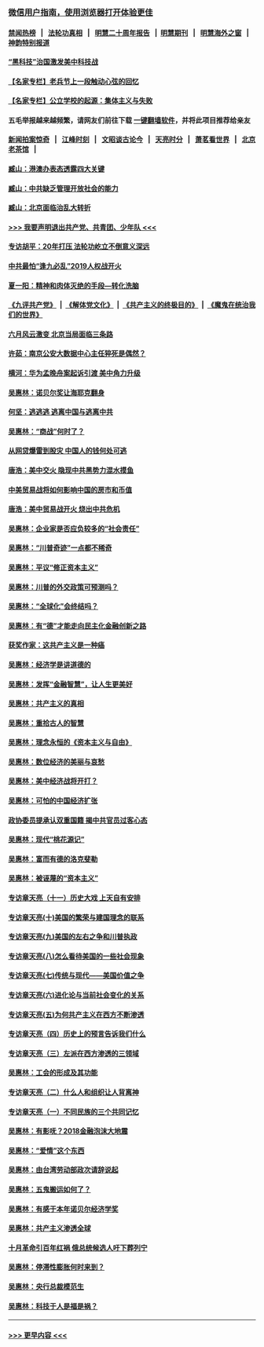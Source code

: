 ### [微信用户指南，使用浏览器打开体验更佳](https://github.com/gfw-breaker/banned-news1/blob/master/indexes/wechat-guide.md?t=0)
#### [禁闻热榜](热点新闻.md?t=0)  &nbsp;&nbsp;|&nbsp;&nbsp; [法轮功真相](https://github.com/gfw-breaker/truth/blob/master/README.md?t=0) &nbsp;&nbsp;|&nbsp;&nbsp; [明慧二十周年报告](https://github.com/gfw-breaker/mh-reports/blob/master/README.md?t=0) &nbsp;&nbsp;|&nbsp;&nbsp;[明慧期刊](https://github.com/gfw-breaker/mh-qikan) &nbsp;&nbsp;|&nbsp;&nbsp; [明慧海外之窗](https://github.com/gfw-breaker/mh-news/blob/master/README.md?t=0) &nbsp;&nbsp;|&nbsp;&nbsp; [神韵特别报道](https://github.com/gfw-breaker/mh-news/blob/master/shenyun.md?t=0)
#### [“黑科技”治国激发美中科技战](../pages/nsc423/n11638056.md?t=02062144) 
#### [【名家专栏】老兵节上一段触动心弦的回忆](../pages/nsc423/n11646016.md?t=02062144) 
#### [【名家专栏】公立学校的起源：集体主义与失败](../pages/nsc423/n11601833.md?t=02062144) 
#### 五毛举报越来越频繁，请网友们前往下载 [一键翻墙软件](https://github.com/gfw-breaker/ssr-accounts)，并将此项目推荐给亲友
#### [新闻拍案惊奇](https://github.com/gfw-breaker/banned-news1/blob/master/pages/link4.md) &nbsp;&nbsp;|&nbsp;&nbsp; [江峰时刻](https://github.com/gfw-breaker/banned-news1/blob/master/pages/link4.md) &nbsp;&nbsp;|&nbsp;&nbsp; [文昭谈古论今](https://github.com/gfw-breaker/banned-news1/blob/master/pages/link4.md) &nbsp;&nbsp;|&nbsp;&nbsp; [天亮时分](https://github.com/gfw-breaker/banned-news1/blob/master/pages/link4.md) &nbsp;&nbsp;|&nbsp;&nbsp; [萧茗看世界](https://github.com/gfw-breaker/banned-news1/blob/master/pages/link4.md) &nbsp;&nbsp;|&nbsp;&nbsp; [北京老茶馆](https://github.com/gfw-breaker/banned-news1/blob/master/pages/link4.md) &nbsp;&nbsp;|&nbsp;&nbsp; 
#### [臧山：港澳办表态透露四大关键](../pages/nsc423/n11421628.md?t=02062144) 
#### [臧山：中共缺乏管理开放社会的能力](../pages/nsc423/n11407457.md?t=02062144) 
#### [臧山：北京面临治乱大转折](../pages/nsc423/n11406895.md?t=02062144) 
#### [>>> 我要声明退出共产党、共青团、少年队 <<<](https://github.com/begood0513/goodnews/blob/master/quit/letter.md) 
#### [专访胡平：20年打压 法轮功屹立不倒意义深远](../pages/nsc423/n11398800.md?t=02062144) 
#### [中共最怕“逢九必乱”2019人权战开火](../pages/nsc423/n11385248.md?t=02062144) 
#### [夏一阳：精神和肉体灭绝的手段—转化洗脑](../pages/nsc423/n11368250.md?t=02062144) 
#### [《九评共产党》](https://github.com/begood0513/9ping.md/blob/master/README.md) &nbsp;|&nbsp; [《解体党文化》](../../../../jtdwh.md/blob/master/README.md)  &nbsp;|&nbsp; [《共产主义的终极目的》](../../../../gczydzjmd.md/blob/master/README.md) &nbsp;|&nbsp; [《魔鬼在统治我们的世界》](../../../../mgztzwmdsj.md/blob/master/README.md) 
#### [六月风云激变 北京当局面临三条路](../pages/nsc423/n11313668.md?t=02062144) 
#### [许茹：南京公安大数据中心主任猝死是偶然？](../pages/nsc423/n11064744.md?t=02062144) 
#### [横河：华为孟晚舟案起诉引渡 美中角力升级](../pages/nsc423/n11027230.md?t=02062144) 
#### [吴惠林：诺贝尔奖让海耶克翻身](../pages/nsc423/n10890049.md?t=02062144) 
#### [何坚：逃逃逃 逃离中国与逃离中共](../pages/nsc423/n10592891.md?t=02062144) 
#### [吴惠林：“商战”何时了？](../pages/nsc423/n10573558.md?t=02062144) 
#### [从网贷爆雷到股灾 中国人的钱何处可逃](../pages/nsc423/n10572800.md?t=02062144) 
#### [唐浩：美中交火 隐现中共黑势力混水摸鱼](../pages/nsc423/n10544040.md?t=02062144) 
#### [中美贸易战将如何影响中国的房市和币值](../pages/nsc423/n10543697.md?t=02062144) 
#### [唐浩：美中贸易战开火 烧出中共危机](../pages/nsc423/n10540126.md?t=02062144) 
#### [吴惠林：企业家是否应负较多的“社会责任”](../pages/nsc423/n10535022.md?t=02062144) 
#### [吴惠林：“川普奇迹”一点都不稀奇](../pages/nsc423/n10512808.md?t=02062144) 
#### [吴惠林：平议“修正资本主义”](../pages/nsc423/n10495724.md?t=02062144) 
#### [吴惠林：川普的外交政策可预测吗？](../pages/nsc423/n10462387.md?t=02062144) 
#### [吴惠林：“全球化”会终结吗？](../pages/nsc423/n10452838.md?t=02062144) 
#### [吴惠林：有“德”才能走向民主化金融创新之路](../pages/nsc423/n10432292.md?t=02062144) 
#### [获奖作家：这共产主义是一种癌](../pages/nsc423/n10431541.md?t=02062144) 
#### [吴惠林：经济学是讲道德的](../pages/nsc423/n10398014.md?t=02062144) 
#### [吴惠林：发挥“金融智慧”，让人生更美好](../pages/nsc423/n10375019.md?t=02062144) 
#### [吴惠林：共产主义的真相](../pages/nsc423/n10351394.md?t=02062144) 
#### [吴惠林：重拾古人的智慧](../pages/nsc423/n10337691.md?t=02062144) 
#### [吴惠林：理念永恒的《资本主义与自由》](../pages/nsc423/n10316274.md?t=02062144) 
#### [吴惠林：数位经济的美丽与哀愁](../pages/nsc423/n10292946.md?t=02062144) 
#### [吴惠林：美中经济战将开打？](../pages/nsc423/n10258825.md?t=02062144) 
#### [吴惠林：可怕的中国经济扩张](../pages/nsc423/n10219147.md?t=02062144) 
#### [政协委员提承认双重国籍 揭中共官员过客心态](../pages/nsc423/n10208809.md?t=02062144) 
#### [吴惠林：现代“桃花源记”](../pages/nsc423/n10185234.md?t=02062144) 
#### [吴惠林：富而有德的洛克斐勒](../pages/nsc423/n10142264.md?t=02062144) 
#### [吴惠林：被诬蔑的“资本主义”](../pages/nsc423/n10124816.md?t=02062144) 
#### [专访章天亮（十一）历史大戏 上天自有安排](../pages/nsc423/n10094905.md?t=02062144) 
#### [专访章天亮(十)美国的繁荣与建国理念的联系](../pages/nsc423/n10094899.md?t=02062144) 
#### [专访章天亮(九)美国的左右之争和川普执政](../pages/nsc423/n10094889.md?t=02062144) 
#### [专访章天亮(八)怎么看待美国的一些社会现象](../pages/nsc423/n10094857.md?t=02062144) 
#### [专访章天亮(七)传统与现代——美国价值之争](../pages/nsc423/n10093140.md?t=02062144) 
#### [专访章天亮(六)进化论与当前社会变化的关系](../pages/nsc423/n10092036.md?t=02062144) 
#### [专访章天亮(五)为何共产主义在西方不断渗透](../pages/nsc423/n10083620.md?t=02062144) 
#### [专访章天亮（四）历史上的预言告诉我们什么](../pages/nsc423/n10083606.md?t=02062144) 
#### [专访章天亮（三）左派在西方渗透的三领域](../pages/nsc423/n10081115.md?t=02062144) 
#### [吴惠林：工会的形成及其功能](../pages/nsc423/n10080633.md?t=02062144) 
#### [专访章天亮（二）什么人和组织让人背离神](../pages/nsc423/n10076637.md?t=02062144) 
#### [专访章天亮（一）不同民族的三个共同记忆](../pages/nsc423/n10074188.md?t=02062144) 
#### [吴惠林：有影呒？2018金融泡沫大地震](../pages/nsc423/n10040534.md?t=02062144) 
#### [吴惠林：“爱情”这个东西](../pages/nsc423/n10019423.md?t=02062144) 
#### [吴惠林：由台湾劳动部政次请辞说起](../pages/nsc423/n9979679.md?t=02062144) 
#### [吴惠林：五鬼搬运如何了？](../pages/nsc423/n9925338.md?t=02062144) 
#### [吴惠林：有感于本年诺贝尔经济学奖](../pages/nsc423/n9871883.md?t=02062144) 
#### [吴惠林：共产主义渗透全球](../pages/nsc423/n9812748.md?t=02062144) 
#### [十月革命引百年红祸 俄总统候选人吁下葬列宁](../pages/nsc423/n9810182.md?t=02062144) 
#### [吴惠林：停滞性膨胀何时来到？](../pages/nsc423/n9764136.md?t=02062144) 
#### [吴惠林：央行总裁模范生](../pages/nsc423/n9728134.md?t=02062144) 
#### [吴惠林：科技于人是福是祸？](../pages/nsc423/n9672982.md?t=02062144) 

----
#### [ >>> 更早内容 <<< ](../indexes/nsc423-earlier.md)
